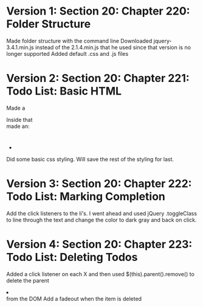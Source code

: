 # Version 1: Section 20: Chapter 220: Folder Structure
   Made folder structure with the command line
   Downloaded jquery-3.4.1.min.js instead of the 2.1.4.min.js that he used since
      that version is no longer supported
   Added default .css and .js files

# Version 2: Section 20: Chapter 221: Todo List: Basic HTML
   Made a <div></div>
   Inside that <div> made an:
      <h1></h1>
      <ul>
         <li> <span></span> </li>
      </ul>
   Did some basic css styling. Will save the rest of the styling for last.

# Version 3: Section 20: Chapter 222: Todo List: Marking Completion
   Add the click listeners to the li's. I went ahead and used jQuery .toggleClass
      to line through the text and change the color to dark gray and back on click.

# Version 4: Section 20: Chapter 223: Todo List: Deleting Todos
   Added a click listener on each <span> X </span> and then used $(this).parent().remove()
      to delete the parent <li></li> from the DOM
   Add a fadeout when the item is deleted